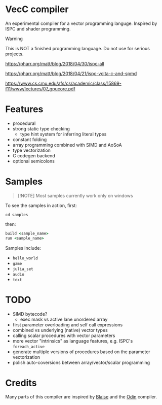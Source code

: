 # VecC compiler

An experimental compiler for a vector programming languge. Inspired by ISPC and shader programming.

> [!WARNING]
> This is NOT a finished programming language. Do not use for serious projects.

https://pharr.org/matt/blog/2018/04/30/ispc-all

https://pharr.org/matt/blog/2018/04/21/ispc-volta-c-and-spmd

https://www.cs.cmu.edu/afs/cs/academic/class/15869-f11/www/lectures/07_gpucore.pdf

# Features
- procedural
- strong static type checking
    - type hint system for inferring literal types
- constant folding
- array programming combined with SIMD and AoSoA
- type vectorization
- C codegen backend
- optional semicolons

# Samples
> [!NOTE] Most samples currently work only on windows

To see the samples in action, first:
```
cd samples
```

then:
```cmd
build <sample_name>
run <sample_name>
```

Samples include:
- `hello_world`
- `game`
- `julia_set`
- `audio`
- `text`

# TODO
- SIMD bytecode?
    - exec mask vs active lane unordered array
- first parameter overloading and self call expressions
- combined vs underlying (native) vector types
- calling scalar procedures with vector parameters
- more vector "intrinsics" as language features, e.g. ISPC's `foreach_active`
- generate multiple versions of procedures based on the parameter vectorization
- polish auto-coversions between array/vector/scalar programming


# Credits
Many parts of this compiler are inspired by [Blaise](https://github.com/gingerBill/blaise) and the [Odin](https://github.com/odin-lang/Odin) compiler.
